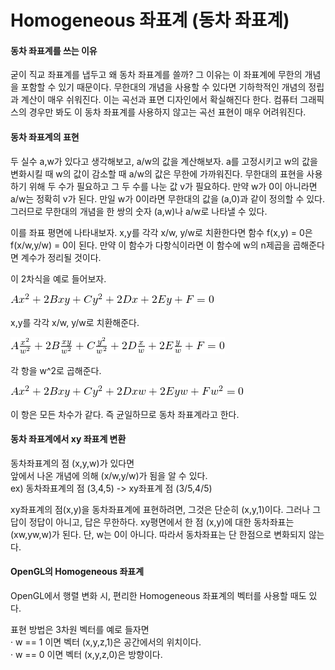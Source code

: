 # Homogeneous 좌표계 (동차 좌표계)
#### 동차 좌표계를 쓰는 이유
굳이 직교 좌표계를 냅두고 왜 동차 좌표계를 쓸까? 그 이유는 이 좌표계에 무한의 개념을 포함할 수 있기 때문이다. 무한대의 개념을 사용할 수 있다면 기하학적인 개념의 정립과 계산이 매우 쉬워진다. 이는 곡선과 표면 디자인에서 확실해진다 한다. 컴퓨터 그래픽스의 경우만 봐도 이 동차 좌표계를 사용하지 않고는 곡선 표현이 매우 어려워진다.
#### 동차 좌표계의 표현
두 실수 a,w가 있다고 생각해보고, a/w의 값을 계산해보자. a를 고정시키고 w의 값을 변화시킬 때 w의 값이 감소할 때 a/w의 값은 무한에 가까워진다. 무한대의 표현을 사용하기 위해 두 수가 필요하고 그 두 수를 나눈 값 v가 필요하다. 만약 w가 0이 아니라면 a/w는 정확히 v가 된다. 만일 w가 0이라면 무한대의 값을 (a,0)과 같이 정의할 수 있다. 그러므로 무한대의 개념을 한 쌍의 숫자 (a,w)나 a/w로 나타낼 수 있다.

이를 좌표 평면에 나타내보자. x,y를 각각 x/w, y/w로 치환한다면 함수 f(x,y) = 0은 f(x/w,y/w) = 0이 된다. 만약 이 함수가 다항식이라면 이 함수에 w의 n제곱을 곱해준다면 계수가 정리될 것이다.

이 2차식을 예로 들어보자.  

![Polynomial](images/poly.png)  

x,y를 각각 x/w, y/w로 치환해준다.

![Polynomial](images/poly2.png)  

각 항을 w^2로 곱해준다.  

![Polynomial](images/poly3.png)  

이 항은 모든 차수가 같다. 즉 균일하므로 동차 좌표계라고 한다.
#### 동차 좌표계에서 xy 좌표계 변환
동차좌표계의 점 (x,y,w)가 있다면  
앞에서 나온 개념에 의해 (x/w,y/w)가 됨을 알 수 있다.  
ex) 동차좌표계의 점 (3,4,5) -> xy좌표계 점 (3/5,4/5)

xy좌표계의 점(x,y)을 동차좌표계에 표현하려면, 그것은 단순히 (x,y,1)이다. 그러나 그 답이 정답이 아니고, 답은 무한하다.
xy평면에서 한 점 (x,y)에 대한 동차좌표는 (xw,yw,w)가 된다. 단, w는 0이 아니다. 따라서 동차좌표는 단 한점으로 변화되지 않는다.
#### OpenGL의 Homogeneous 좌표계
OpenGL에서 행렬 변화 시, 편리한 Homogeneous 좌표계의 벡터를 사용할 때도 있다.

표현 방법은 3차원 벡터를 예로 들자면  
· w == 1 이면 벡터 (x,y,z,1)은 공간에서의 위치이다.  
· w == 0 이면 벡터 (x,y,z,0)은 방향이다.
